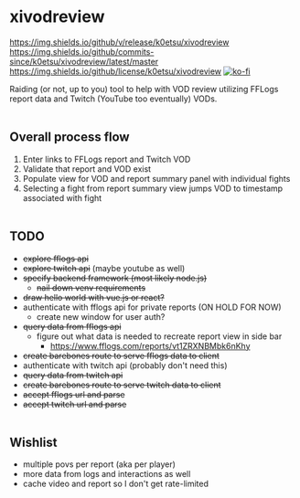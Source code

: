 # xivodreview
https://img.shields.io/github/v/release/k0etsu/xivodreview
https://img.shields.io/github/commits-since/k0etsu/xivodreview/latest/master
https://img.shields.io/github/license/k0etsu/xivodreview
[![ko-fi](https://img.shields.io/badge/donate-ko--fi-blue)](https://ko-fi.com/k0etsu)

Raiding (or not, up to you) tool to help with VOD review utilizing FFLogs report data and Twitch (YouTube too eventually) VODs.
<br><br>
## Overall process flow
1. Enter links to FFLogs report and Twitch VOD
2. Validate that report and VOD exist
3. Populate view for VOD and report summary panel with individual fights
4. Selecting a fight from report summary view jumps VOD to timestamp associated with fight
<br><br>
## TODO
- ~~explore fflogs api~~
- ~~explore twitch api~~ (maybe youtube as well)
- ~~specify backend framework (most likely node.js)~~
  - ~~nail down venv requirements~~
- ~~draw hello world with vue.js or react?~~
- authenticate with fflogs api for private reports (ON HOLD FOR NOW)
  - create new window for user auth?
- ~~query data from fflogs api~~
  - figure out what data is needed to recreate report view in side bar
    - https://www.fflogs.com/reports/vt1ZRXNBMbk6nKhy
- ~~create barebones route to serve fflogs data to client~~
- authenticate with twitch api (probably don't need this)
- ~~query data from twitch api~~
- ~~create barebones route to serve twitch data to client~~
- ~~accept fflogs url and parse~~
- ~~accept twitch url and parse~~
<br><br>
## Wishlist
- multiple povs per report (aka per player)
- more data from logs and interactions as well
- cache video and report so I don't get rate-limited

